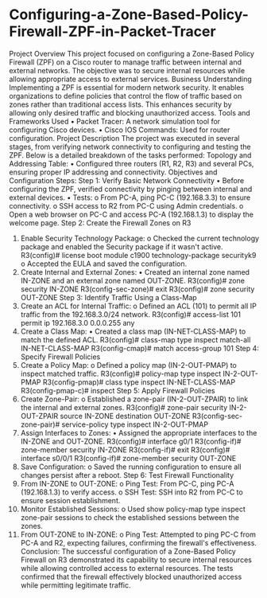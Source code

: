 # Configuring-a-Zone-Based-Policy-Firewall-ZPF-in-Packet-Tracer

Project Overview
This project focused on configuring a Zone-Based Policy Firewall (ZPF) on a Cisco router to manage traffic between internal and external networks. The objective was to secure internal resources while allowing appropriate access to external services.
Business Understanding
Implementing a ZPF is essential for modern network security. It enables organizations to define policies that control the flow of traffic based on zones rather than traditional access lists. This enhances security by allowing only desired traffic and blocking unauthorized access.
Tools and Frameworks Used
•	Packet Tracer: A network simulation tool for configuring Cisco devices.
•	Cisco IOS Commands: Used for router configuration.
Project Description
The project was executed in several stages, from verifying network connectivity to configuring and testing the ZPF. Below is a detailed breakdown of the tasks performed:
Topology and Addressing Table:
•	Configured three routers (R1, R2, R3) and several PCs, ensuring proper IP addressing and connectivity.
Objectives and Configuration Steps:
Step 1: Verify Basic Network Connectivity
•	Before configuring the ZPF, verified connectivity by pinging between internal and external devices.
•	Tests:
o	From PC-A, ping PC-C (192.168.3.3) to ensure connectivity.
o	SSH access to R2 from PC-C using Admin credentials.
o	Open a web browser on PC-C and access PC-A (192.168.1.3) to display the welcome page.
Step 2: Create the Firewall Zones on R3
1.	Enable Security Technology Package:
o	Checked the current technology package and enabled the Security package if it wasn't active.
R3(config)# license boot module c1900 technology-package securityk9
o	Accepted the EULA and saved the configuration.
2.	Create Internal and External Zones:
•	Created an internal zone named IN-ZONE and an external zone named OUT-ZONE.
R3(config)# zone security IN-ZONE
R3(config-sec-zone)# exit
R3(config)# zone security OUT-ZONE
Step 3: Identify Traffic Using a Class-Map
1.	Create an ACL for Internal Traffic:
o	Defined an ACL (101) to permit all IP traffic from the 192.168.3.0/24 network.
R3(config)# access-list 101 permit ip 192.168.3.0 0.0.0.255 any
2.	Create a Class Map:
•	Created a class map (IN-NET-CLASS-MAP) to match the defined ACL.
R3(config)# class-map type inspect match-all IN-NET-CLASS-MAP
R3(config-cmap)# match access-group 101
Step 4: Specify Firewall Policies
1.	Create a Policy Map:
o	Defined a policy map (IN-2-OUT-PMAP) to inspect matched traffic.
R3(config)# policy-map type inspect IN-2-OUT-PMAP
R3(config-pmap)# class type inspect IN-NET-CLASS-MAP
R3(config-pmap-c)# inspect
Step 5: Apply Firewall Policies
1.	Create Zone-Pair:
o	Established a zone-pair (IN-2-OUT-ZPAIR) to link the internal and external zones.
R3(config)# zone-pair security IN-2-OUT-ZPAIR source IN-ZONE destination OUT-ZONE
R3(config-sec-zone-pair)# service-policy type inspect IN-2-OUT-PMAP
2.	Assign Interfaces to Zones:
•	Assigned the appropriate interfaces to the IN-ZONE and OUT-ZONE.
R3(config)# interface g0/1
R3(config-if)# zone-member security IN-ZONE
R3(config-if)# exit
R3(config)# interface s0/0/1
R3(config-if)# zone-member security OUT-ZONE
3.	Save Configuration:
o	Saved the running configuration to ensure all changes persist after a reboot.
Step 6: Test Firewall Functionality
1.	From IN-ZONE to OUT-ZONE:
o	Ping Test: From PC-C, ping PC-A (192.168.1.3) to verify access.
o	SSH Test: SSH into R2 from PC-C to ensure session establishment.
2.	Monitor Established Sessions:
o	Used show policy-map type inspect zone-pair sessions to check the established sessions between the zones.
3.	From OUT-ZONE to IN-ZONE:
o	Ping Test: Attempted to ping PC-C from PC-A and R2, expecting failures, confirming the firewall's effectiveness.
Conclusion: The successful configuration of a Zone-Based Policy Firewall on R3 demonstrated its capability to secure internal resources while allowing controlled access to external resources. The tests confirmed that the firewall effectively blocked unauthorized access while permitting legitimate traffic.



